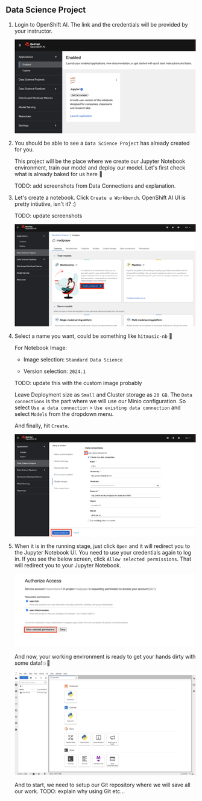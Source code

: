 ## Data Science Project

1. Login to OpenShift AI. The link and the credentials will be provided by your instructor.

    ![openshiftai.png](./images/openshiftai.png)

2. You should be able to see a `Data Science Project` has already created for you. 

    This project will be the place where we create our Jupyter Notebook environment, train our model and deploy our model. Let's first check what is already baked for us here 🥔

    TODO: add screenshots from Data Connections and explanation.


3. Let's create a notebook. Click `Create a Workbench`. OpenShift AI UI is pretty intiutive, isn't it? :)

    TODO: update screenshots

    ![create-a-workbench.png](./images/create-a-workbench.png)

3. Select a name you want, could be something like `hitmusic-nb` 🍷

    For Notebook Image: 

    - Image selection: `Standard Data Science`

    - Version selection: `2024.1`

   TODO: update this with the custom image probably

    Leave Deployment size as `Small` and Cluster storage as `20 GB`. The `Data connections` is the part where we will use our Minio configuration. So select `Use a data connection` > `Use existing data connection` and select `Models` from the dropdown menu.

    And finally, hit `Create`.

    ![create-a-workbench-2.png](./images/create-a-workbench-2.png)

4. When it is in the running stage, just click `Open` and it will redirect you to the Jupyter Notebook UI. You need to use your credentials again to log in. If you see the below screen, click `Allow selected permissions`. That will redirect you to your Jupyter Notebook.

    ![create-a-workbench-4.png](./images/create-a-workbench-4.png)

    And now, your working environment is ready to get your hands dirty with some data!💥💪

    ![jupyter-notebook-ui.png](./images/jupyter-notebook-ui.png)

    And to start, we need to setup our Git repository where we will save all our work. TODO: explain why using Git etc...